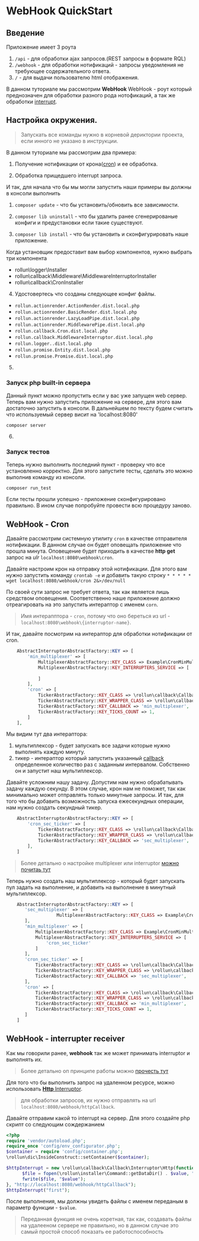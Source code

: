 # WebHook QuickStart 

## Введение

Приложение имеет 3 роута 

1) `/api` - для обработки ajax запросов.(REST запросы в формате RQL)
2) `/webhook` - для обработки нотификаций - запросы уведомления не требующее содержательного ответа. 
3) `/` - для выдачи пользователю html отображения.

В данном туториале мы рассмотрим **WebHook**
WebHook - роут который преднозначен для обработки разного рода нотофикаций, а так же обработки [interrupt](./Callback.md).

## Настройка окружения.

> Запускать все команды нужно в корневой дериктории проекта, если инного не указано в инструкции.

В данном туториале мы рассмотрим два примера:

1) Получение нотификации от крона([cron](https://en.wikipedia.org/wiki/Cron)) и ее обработка.

2) Обработка прищедшего interrupt запроса.

И так, для начала что бы мы могли запустить наши примеры вы должны в консоли выполнить

1) `composer update` - что бы установить/обновить все зависимости.

2) `composer lib uninstall` - что бы удалить ранее сгенерированые конфиги и предустановки если такие существуют.

3) `composer lib install` - что бы установить и сконфигурировать наше приложение.

Когда установщик предоставит вам выбор компонентов, нужно выбрать три компонента  

* rollun\logger\Installer  
* rollun\callback\Middleware\MiddlewareInterruptorInstaller  
* rollun\callback\CronInstaller  

4) Удостовертесь что созданы следующее конфиг файлы.

* `rollun.actionrender.ActionRender.dist.local.php`
* `rollun.actionrender.BasicRender.dist.local.php`
* `rollun.actionrender.LazyLoadPipe.dist.local.php`
* `rollun.actionrender.MiddlewarePipe.dist.local.php`
* `rollun.callback.Cron.dist.local.php`
* `rollun.callback.MiddlewareInterruptor.dist.local.php`
* `rollun.logger..dist.local.php`
* `rollun.promise.Entity.dist.local.php`
* `rollun.promise.Promise.dist.local.php`


5)

### Запуск php built-in сервера 
Данный пункт можно пропустить если у вас уже запущен web сервер.
Теперь вам нужно запустить приложение на сервере, для этого вам достаточно запустить в консоли.
В дальнейшем по тексту будем считать что используемый сервер висит на 'localhost:8080'

`composer server` 

6) 

### Запуск тестов

Теперь нужно выполнить последний пункт - проверку что все установленно корректно.
Для этого запустите тесты, сделать это можно выполнив команду из консоли.

`composer run_test`

Если тесты прошли успешно - приложение сконфигурировано правильно. В ином случае попробуйте провести всю процедуру заново.

## WebHook - Cron
 
Давайте рассмотрим системную утилиту  `cron`  в качестве отправителя нотификации.
В данном случае он будет оповещать приложение что прошла минута.
Оповещение будет приходить в качестве **http get** запрос на *ulr* `localhost:8080\webhook\cron`.
 
Давайте настроим крон на отправку этой нотификации.
Для этого вам нужно запустить команду `crontab -e`
и добавить такую строку `* * * * * wget localhost:8080/webhook/cron 2&>/dev/null`
 
По своей сути запрос не требует ответа, так как является лишь средством оповещения.
Соответственно наше приложение должно отреагировать на это запустить интераптор с именем `corn`.
> Имя интерапптора - `cron`, потому что оно береться из url - `localhost:8080\webhook\{interruptor-name}`.

И так, давайте посмотрим на интераптор для обработки нотификации от cron.

```php
    AbstractInterruptorAbstractFactory::KEY => [
        'min_multiplexer' => [
            MultiplexerAbstractFactory::KEY_CLASS => Example\CronMinMultiplexer::class,
            MultiplexerAbstractFactory::KEY_INTERRUPTERS_SERVICE => [
                
            ]
        ],
        'cron' => [
            TickerAbstractFactory::KEY_CLASS => \rollun\callback\Callback\Interruptor\Ticker::class,
            TickerAbstractFactory::KEY_WRAPPER_CLASS => \rollun\callback\Callback\Interruptor\Process::class,
            TickerAbstractFactory::KEY_CALLBACK => 'min_multiplexer',
            TickerAbstractFactory::KEY_TICKS_COUNT => 1,
        ]
    ],
```

Мы видим тут два интераптора:
1) мультиплексор - будет запускать все задачи которые нужно выполнять каждую минуту.
2) тикер - интераптор который запустить указанный [callback]() определенное количество раз с заданным интервалом.
Собственно он и запустит наш мультиплексор.

Давайте усложним нашу задачу. Допустим нам нужно обрабатывать задачу каждую секунду.
В этом случае, крон нам не поможет, так как минимально может отправлять только минутные запросы.
И так, для того что бы добавить возможность запуска ежесекундных операции, нам нужно создать секундный тикер.

```php
    AbstractInterruptorAbstractFactory::KEY => [
        'cron_sec_ticker' => [
            TickerAbstractFactory::KEY_CLASS => \rollun\callback\Callback\Interruptor\Ticker::class,
            TickerAbstractFactory::KEY_WRAPPER_CLASS => \rollun\callback\Callback\Interruptor\Process::class,
            TickerAbstractFactory::KEY_CALLBACK => 'sec_multiplexer',
        ],
    ]
```

> Более детально о настройке multiplexer или interruptor [можно почитаь тут](./InterruptorFactory.md)


Теперь нужно создать наш мультиплексор - который будет запускать пул задать на выполнение, и добавить на выполнение в минутный мультиплексор.

```php
    AbstractInterruptorAbstractFactory::KEY => [
       'sec_multiplexer' => [
                   MultiplexerAbstractFactory::KEY_CLASS => Example\CronSecMultiplexer::class,
       ],
       'min_multiplexer' => [
           MultiplexerAbstractFactory::KEY_CLASS => Example\CronMinMultiplexer::class,
           MultiplexerAbstractFactory::KEY_INTERRUPTERS_SERVICE => [
               'cron_sec_ticker'
           ]
       ],
       'cron_sec_ticker' => [
           TickerAbstractFactory::KEY_CLASS => \rollun\callback\Callback\Interruptor\Ticker::class,
           TickerAbstractFactory::KEY_WRAPPER_CLASS => \rollun\callback\Callback\Interruptor\Process::class,
           TickerAbstractFactory::KEY_CALLBACK => 'sec_multiplexer',
       ],
       'cron' => [
           TickerAbstractFactory::KEY_CLASS => \rollun\callback\Callback\Interruptor\Ticker::class,
           TickerAbstractFactory::KEY_WRAPPER_CLASS => \rollun\callback\Callback\Interruptor\Process::class,
           TickerAbstractFactory::KEY_CALLBACK => 'min_multiplexer',
           TickerAbstractFactory::KEY_TICKS_COUNT => 1,
       ]
    ]
```

## WebHook - interrupter receiver 

Как мы говорили ранее, **webhook** так же может принимать interruptor и выполнять их. 
> Более детально оп принципе работы можно [прочесть тут](./Webhook.md)

Для того что бы выполнить запрос на удаленном ресурсе, можно использовать [**Http** Interruptor](./Callback.md#Http).
> для обработки запросов, их нужно отправлять на url `localhost:8080/webhook/httpCallback`.

Давайте отправим какой то interrupt на сервер.
Для этого создайте php скрипт со следующим сождержанием

```php
<?php
require 'vendor/autoload.php';
require_once 'config/env_configurator.php';
$container = require 'config/container.php';
\rollun\dic\InsideConstruct::setContainer($container);

$httpInterrupt = new \rollun\callback\Callback\Interruptor\Http(function($value) {
      $file = fopen(\rollun\installer\Command::getDataDir() . $value, "w+");
      fwrite($file, "$value");
}, "http://localhost:8080/webhook/httpCallback");
$httpInterrupt("first");
```
После выполнения, мы должны увидеть файлы с именем переданым в параметр функции - `$value`.
> Переданная функция не очень коретная, так как, создавать файлы на удалееном сервере не правильно, 
но в данном случае это самый простой способ показать ее работоспособность

